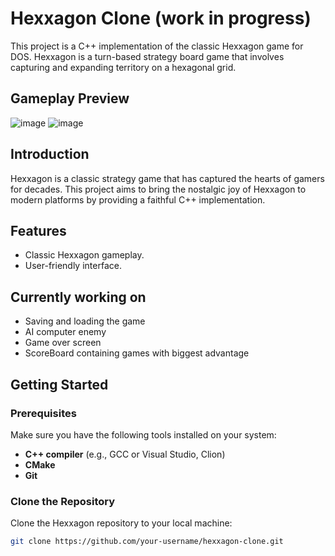 # Hexxagon Clone (work in progress)

This project is a C++ implementation of the classic Hexxagon game for DOS. Hexxagon is a turn-based strategy board game that involves capturing and expanding territory on a hexagonal grid.

## Gameplay Preview 
![image](https://github.com/PerfectPurplee/Hexxagon/assets/121458315/98693cdf-2dd3-4310-b655-8c64ef70989a)
![image](https://github.com/PerfectPurplee/Hexxagon/assets/121458315/3b463682-8fac-42d8-b261-1305f01e28ae)




## Introduction

Hexxagon is a classic strategy game that has captured the hearts of gamers for decades. This project aims to bring the nostalgic joy of Hexxagon to modern platforms by providing a faithful C++ implementation.

## Features
- Classic Hexxagon gameplay.
- User-friendly interface.

## Currently working on
- Saving and loading the game
- AI computer enemy
- Game over screen
- ScoreBoard containing games with biggest advantage

## Getting Started

### Prerequisites

Make sure you have the following tools installed on your system:

- **C++ compiler** (e.g., GCC or Visual Studio, Clion)
- **CMake**
- **Git**

### Clone the Repository

Clone the Hexxagon repository to your local machine:

```bash
git clone https://github.com/your-username/hexxagon-clone.git
